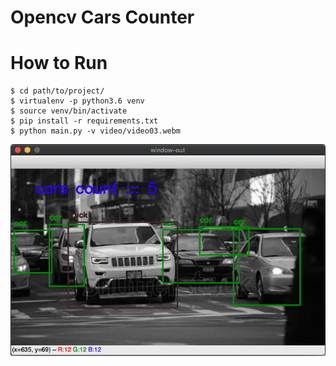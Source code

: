 # Opencv Cars Counter

# How to Run

```
$ cd path/to/project/
$ virtualenv -p python3.6 venv 
$ source venv/bin/activate
$ pip install -r requirements.txt
$ python main.py -v video/video03.webm
```

<img src="screenshot.png" style="align: center" />
